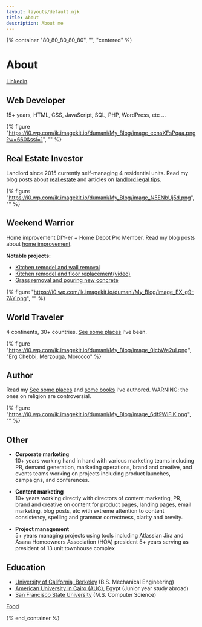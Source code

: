 ```yaml
---
layout: layouts/default.njk
title: About
description: About me
---
```


{% container "80_80_80_80_80", "", "centered" %}

# About

[Linkedin](https://www.linkedin.com/in/abdullahy/).

## Web Developer

15+ years, HTML, CSS, JavaScript, SQL, PHP, WordPress, etc …

{% figure "https://i0.wp.com/ik.imagekit.io/dumani/My_Blog/image_ecnsXFsPqaa.png?w=660&ssl=1", "" %}

## Real Estate Investor

Landlord since 2015 currently self-managing 4 residential units. Read my blog posts about [real estate](#) and articles on [landlord legal tips](#).

{% figure "https://i0.wp.com/ik.imagekit.io/dumani/My_Blog/image_N5ENbUj5d.png", "" %}

## Weekend Warrior

Home improvement DIY-er + Home Depot Pro Member. Read my blog posts about [home improvement](#).

**Notable projects:**

- [Kitchen remodel and wall removal](#)
- [Kitchen remodel and floor replacement](#)[(video)](#)
- [Grass removal and pouring new concrete](#)

{% figure "https://i0.wp.com/ik.imagekit.io/dumani/My_Blog/image_EX_g9-7AY.png", "" %}

## World Traveler

4 continents, 30+ countries. [See some places](#) I’ve been.

{% figure "https://i0.wp.com/ik.imagekit.io/dumani/My_Blog/image_0IcbWe2uI.png", "Erg Chebbi, Merzouga, Morocco" %}

## Author

Read my [See some places](#) and [some books](#) I’ve authored. WARNING: the ones on religion are controversial.

{% figure "https://i0.wp.com/ik.imagekit.io/dumani/My_Blog/image_6df9WiFlK.png", "" %}

## Other

- **Corporate marketing**  
  10+ years working hand in hand with various marketing teams including PR, demand generation, marketing operations, brand and creative, and events teams working on projects including product launches, campaigns, and conferences.

- **Content marketing**  
  10+ years working directly with directors of content marketing, PR, brand and creative on content for product pages, landing pages, email marketing, blog posts, etc with extreme attention to content consistency, spelling and grammar correctness, clarity and brevity.

- **Project management**  
  5+ years managing projects using tools including Atlassian Jira and Asana
  Homeowners Association (HOA) president
  5+ years serving as president of 13 unit townhouse complex

## Education

- [University of California, Berkeley](https://www.berkeley.edu/) (B.S. Mechanical Engineering)
- [American University in Cairo (AUC)](https://www.aucegypt.edu/), Egypt (Junior year study abroad)
- [San Francisco State University](https://www.sfsu.edu/) (M.S. Computer Science)

[Food](https://photos.google.com/share/AF1QipNqPzqhj9X_Ul-E4F8qdxUqqTPTdypXZ3H4YFKDZ-TZOMDWDAiRDwF4DxcraQv68g?key=SFBYbUoycWhIbWE1ZV9ld0s5UlM2VVZnVHFQbEhR)

{% end_container %}
